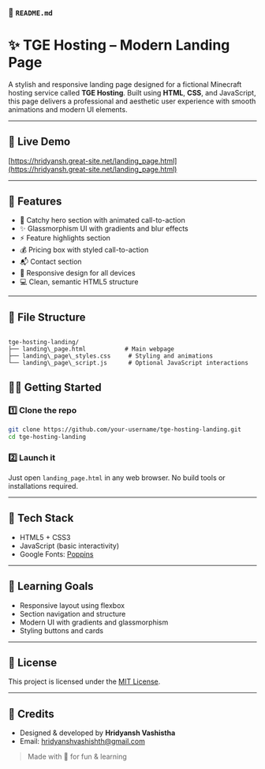 ### 📄 `README.md`


# ✨ TGE Hosting – Modern Landing Page

A stylish and responsive landing page designed for a fictional Minecraft hosting service called **TGE Hosting**. Built using **HTML**, **CSS**, and JavaScript, this page delivers a professional and aesthetic user experience with smooth animations and modern UI elements.

---

## 🚀 Live Demo

[https://hridyansh.great-site.net/landing_page.html](https://hridyansh.great-site.net/landing_page.html)

---

## 🌟 Features

- 🎯 Catchy hero section with animated call-to-action
- ✨ Glassmorphism UI with gradients and blur effects
- ⚡ Feature highlights section
- 💰 Pricing box with styled call-to-action
- 📬 Contact section
- 🎨 Responsive design for all devices
- 💻 Clean, semantic HTML5 structure

---

## 📁 File Structure

```

tge-hosting-landing/
├── landing\_page.html           # Main webpage
├── landing\_page\_styles.css     # Styling and animations
└── landing\_page\_script.js      # Optional JavaScript interactions

````

## 🧑‍💻 Getting Started

### 1️⃣ Clone the repo

```bash
git clone https://github.com/your-username/tge-hosting-landing.git
cd tge-hosting-landing
````

### 2️⃣ Launch it

Just open `landing_page.html` in any web browser. No build tools or installations required.

---

## 🎨 Tech Stack

* HTML5 + CSS3
* JavaScript (basic interactivity)
* Google Fonts: [Poppins](https://fonts.google.com/specimen/Poppins)

---

## 🧠 Learning Goals

* Responsive layout using flexbox
* Section navigation and structure
* Modern UI with gradients and glassmorphism
* Styling buttons and cards

---

## 📜 License

This project is licensed under the [MIT License](https://opensource.org/licenses/MIT).

---

## 🙌 Credits

* Designed & developed by **Hridyansh Vashistha**
* Email: [hridyanshvashishth@gmail.com](mailto:hridyanshvashishth@gmail.com)

> Made with 💖 for fun & learning
